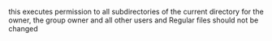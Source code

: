 this executes permission to all subdirectories of the current directory for the owner, the group owner and all other users and  Regular files should not be changed
